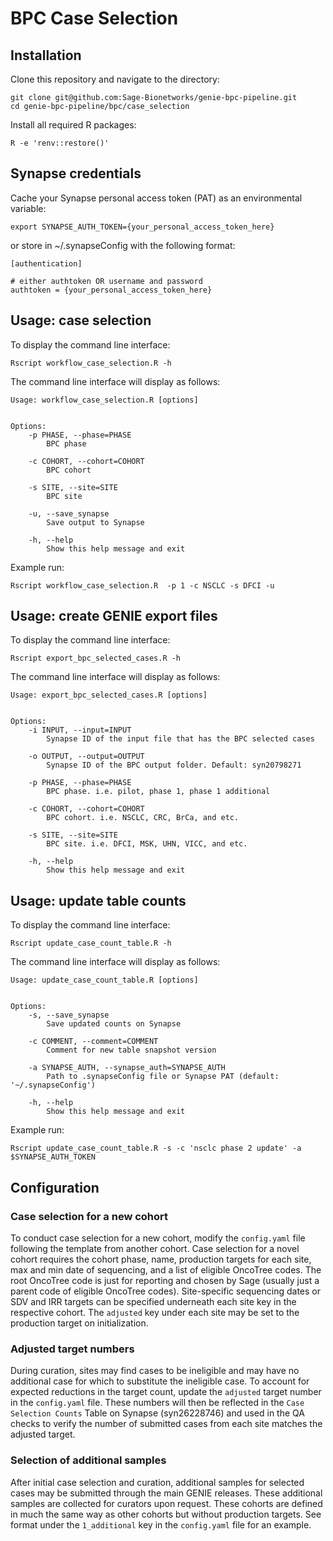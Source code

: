 # BPC Case Selection

## Installation

Clone this repository and navigate to the directory:
```
git clone git@github.com:Sage-Bionetworks/genie-bpc-pipeline.git
cd genie-bpc-pipeline/bpc/case_selection
```

Install all required R packages:
```
R -e 'renv::restore()'
```

## Synapse credentials

Cache your Synapse personal access token (PAT) as an environmental variable:
```
export SYNAPSE_AUTH_TOKEN={your_personal_access_token_here}
```

or store in ~/.synapseConfig with the following format:
```
[authentication]

# either authtoken OR username and password
authtoken = {your_personal_access_token_here}
```

## Usage: case selection

To display the command line interface:
```
Rscript workflow_case_selection.R -h
```

The command line interface will display as follows:
```
Usage: workflow_case_selection.R [options]


Options:
	-p PHASE, --phase=PHASE
		BPC phase

	-c COHORT, --cohort=COHORT
		BPC cohort

	-s SITE, --site=SITE
		BPC site

	-u, --save_synapse
		Save output to Synapse

	-h, --help
		Show this help message and exit
```

Example run: 
```
Rscript workflow_case_selection.R  -p 1 -c NSCLC -s DFCI -u
```

## Usage: create GENIE export files

To display the command line interface:
```
Rscript export_bpc_selected_cases.R -h
```

The command line interface will display as follows:
```
Usage: export_bpc_selected_cases.R [options]


Options:
	-i INPUT, --input=INPUT
		Synapse ID of the input file that has the BPC selected cases

	-o OUTPUT, --output=OUTPUT
		Synapse ID of the BPC output folder. Default: syn20798271

	-p PHASE, --phase=PHASE
		BPC phase. i.e. pilot, phase 1, phase 1 additional

	-c COHORT, --cohort=COHORT
		BPC cohort. i.e. NSCLC, CRC, BrCa, and etc.

	-s SITE, --site=SITE
		BPC site. i.e. DFCI, MSK, UHN, VICC, and etc.

	-h, --help
		Show this help message and exit
```

## Usage: update table counts

To display the command line interface:
```
Rscript update_case_count_table.R -h
```

The command line interface will display as follows:
```
Usage: update_case_count_table.R [options]


Options:
	-s, --save_synapse
		Save updated counts on Synapse

	-c COMMENT, --comment=COMMENT
		Comment for new table snapshot version

	-a SYNAPSE_AUTH, --synapse_auth=SYNAPSE_AUTH
		Path to .synapseConfig file or Synapse PAT (default: '~/.synapseConfig')

	-h, --help
		Show this help message and exit
```

Example run: 
```
Rscript update_case_count_table.R -s -c 'nsclc phase 2 update' -a $SYNAPSE_AUTH_TOKEN
```

## Configuration

### Case selection for a new cohort
To conduct case selection for a new cohort, modify the `config.yaml` file following the template from another cohort.  Case selection for a novel cohort requires the cohort phase, name, production targets for each site, max and min date of sequencing, and a list of eligible OncoTree codes.  The root OncoTree code is just for reporting and chosen by Sage (usually just a parent code of eligible OncoTree codes).  Site-specific sequencing dates or SDV and IRR targets can be specified underneath each site key in the respective cohort.  The `adjusted` key under each site may be set to the production target on initialization.  

### Adjusted target numbers
During curation, sites may find cases to be ineligible and may have no additional case for which to substitute the ineligible case.  To account for expected reductions in the target count, update the `adjusted` target number in the `config.yaml` file.  These numbers will then be reflected in the `Case Selection Counts` Table on Synapse (syn26228746) and used in the QA checks to verify the number of submitted cases from each site matches the adjusted target.  

### Selection of additional samples
After initial case selection and curation, additional samples for selected cases may be submitted through the main GENIE releases.  These additional samples are collected for curators upon request.  These cohorts are defined in much the same way as other cohorts but without production targets.  See format under the `1_additional` key in the `config.yaml` file for an example.  
